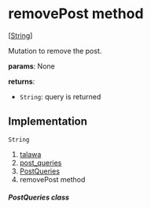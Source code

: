 
<div>

# removePost method

</div>


[[String](https://api.flutter.dev/flutter/dart-core/String-class.html)]




Mutation to remove the post.

**params**: None

**returns**:

-   `String`: query is returned



## Implementation

``` language-dart
String  
```







1.  [talawa](../../index.md)
2.  [post_queries](../../utils_post_queries/)
3.  [PostQueries](../../utils_post_queries/PostQueries-class.md)
4.  removePost method

##### PostQueries class







